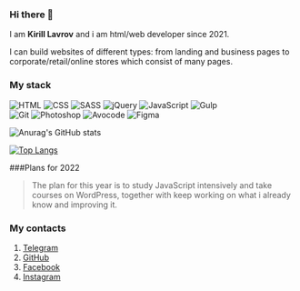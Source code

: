 ### Hi there 👋

I am **Kirill Lavrov** and i am html/web developer since 2021.

I can build websites of different types: from landing and business pages to corporate/retail/online stores which consist of many pages.

### My stack

![HTML](https://img.shields.io/badge/-HTML-333?style=for-the-badge&logo=html5)
![CSS](https://img.shields.io/badge/-CSS-333?style=for-the-badge&logo=css3&logoColor=blue)
![SASS](https://img.shields.io/badge/-SASS-333?style=for-the-badge&logo=SASS)
![jQuery](https://img.shields.io/badge/-jQuery-333?style=for-the-badge&logo=jQuery&logoColor=blue)
![JavaScript](https://img.shields.io/badge/-JavaScript-333?style=for-the-badge&logo=javascript)
![Gulp](https://img.shields.io/badge/-Gulp-333?style=for-the-badge&logo=Gulp)  
![Git](https://img.shields.io/badge/-Git-333?style=for-the-badge&logo=Git)
![Photoshop](https://img.shields.io/badge/-Photoshop-333?style=for-the-badge&logo=Photoshop)
![Avocode](https://img.shields.io/badge/-Avocode-333?style=for-the-badge&logo=Avocode)
![Figma](https://img.shields.io/badge/-Figma-333?style=for-the-badge&logo=Figma)


![Anurag's GitHub stats](https://github-readme-stats.vercel.app/api?username=melkorich&theme=monokai&show_icons=true)

[![Top Langs](https://github-readme-stats.vercel.app/api/top-langs/?username=melkorich&layout=compact)](https://github.com/melkorich/github-readme-stats)

###Plans for 2022
> The plan for this year is to study JavaScript intensively and take courses on WordPress, together with keep working on what i already know and improving it.


### My contacts

1. [Telegram](https://t.me/keshalavrov) 
2. [GitHub](https://github.com/Melkorich)
3. [Facebook](https://www.facebook.com/kirill.lavrov.351)
4. [Instagram](https://www.instagram.com/keshalavrov/)
